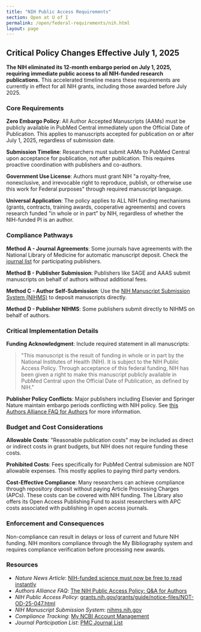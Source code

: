 ```yaml
---
title: "NIH Public Access Requirements"
section: Open at U of I
permalink: /open/federal-requirements/nih.html
layout: page
---
```


## Critical Policy Changes Effective July 1, 2025

**The NIH eliminated its 12-month embargo period on July 1, 2025, requiring immediate public access to all NIH-funded research publications.** This accelerated timeline means these requirements are currently in effect for all NIH grants, including those awarded before July 2025.

### Core Requirements

**Zero Embargo Policy**: All Author Accepted Manuscripts (AAMs) must be publicly available in PubMed Central immediately upon the Official Date of Publication. This applies to manuscripts accepted for publication on or after July 1, 2025, regardless of submission date.

**Submission Timeline**: Researchers must submit AAMs to PubMed Central upon acceptance for publication, not after publication. This requires proactive coordination with publishers and co-authors.

**Government Use License**: Authors must grant NIH "a royalty-free, nonexclusive, and irrevocable right to reproduce, publish, or otherwise use this work for Federal purposes" through required manuscript language.

**Universal Application**: The policy applies to ALL NIH funding mechanisms (grants, contracts, training awards, cooperative agreements) and covers research funded "in whole or in part" by NIH, regardless of whether the NIH-funded PI is an author.

### Compliance Pathways

**Method A - Journal Agreements**: Some journals have agreements with the National Library of Medicine for automatic manuscript deposit. Check the [journal list](https://pmc.ncbi.nlm.nih.gov/journals/) for participating publishers.

**Method B - Publisher Submission**: Publishers like SAGE and AAAS submit manuscripts on behalf of authors without additional fees.

**Method C - Author Self-Submission**: Use the [NIH Manuscript Submission System (NIHMS)](https://www.nihms.nih.gov/) to deposit manuscripts directly.

**Method D - Publisher NIHMS**: Some publishers submit directly to NIHMS on behalf of authors.

### Critical Implementation Details

**Funding Acknowledgment**: Include required statement in all manuscripts:
> "This manuscript is the result of funding in whole or in part by the National Institutes of Health (NIH). It is subject to the NIH Public Access Policy. Through acceptance of this federal funding, NIH has been given a right to make this manuscript publicly available in PubMed Central upon the Official Date of Publication, as defined by NIH."

**Publisher Policy Conflicts**: Major publishers including Elsevier and Springer Nature maintain embargo periods conflicting with NIH policy. See [this Authors Alliance FAQ for Authors](ttps://www.authorsalliance.org/2025/06/06/the-nih-public-access-policy-qa-for-authors/) for more information. 


### Budget and Cost Considerations

**Allowable Costs**: "Reasonable publication costs" may be included as direct or indirect costs in grant budgets, but NIH does not require funding these costs.

**Prohibited Costs**: Fees specifically for PubMed Central submission are NOT allowable expenses. This mostly applies to paying third party vendors. 

**Cost-Effective Compliance**: Many researchers can achieve compliance through repository deposit without paying Article Processing Charges (APCs). These costs can be covered with NIH funding. The Library also offers its Open Access Publishing Fund to assist researchers with APC costs associated with publishing in open access journals. 

### Enforcement and Consequences

Non-compliance can result in delays or loss of current and future NIH funding. NIH monitors compliance through the My Bibliography system and requires compliance verification before processing new awards.

### Resources

- *Nature News Article*: [NIH-funded science must now be free to read instantly](https://www.nature.com/articles/d41586-025-01938-8)
- *Authors Alliance FAQ*: [The NIH Public Access Policy: Q&A for Authors](https://www.authorsalliance.org/2025/06/06/the-nih-public-access-policy-qa-for-authors/)
- *NIH Public Access Policy*: [grants.nih.gov/grants/guide/notice-files/NOT-OD-25-047.html](https://grants.nih.gov/grants/guide/notice-files/NOT-OD-25-047.html)
- *NIH Manuscript Submission System*: [nihms.nih.gov](https://www.nihms.nih.gov/)
- *Compliance Tracking*: [My NCBI Account Management](https://www.ncbi.nlm.nih.gov/account/)
- *Journal Participation List*: [PMC Journal List](https://pmc.ncbi.nlm.nih.gov/journals/)
